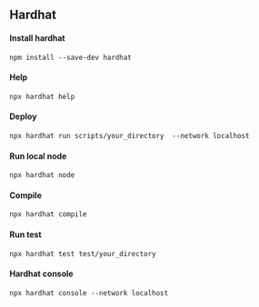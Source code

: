 ## Hardhat

#### Install hardhat

```shell
npm install --save-dev hardhat

```

#### Help

```shell
npx hardhat help

```

#### Deploy

```shell
npx hardhat run scripts/your_directory  --network localhost

```

#### Run local node

```shell
npx hardhat node

```

#### Compile

```shell
npx hardhat compile

```

#### Run test

```shell
npx hardhat test test/your_directory

```

#### Hardhat console

```shell
npx hardhat console --network localhost

```
